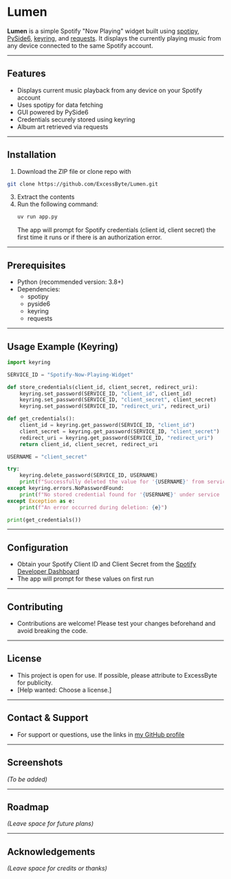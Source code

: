 # Lumen

**Lumen** is a simple Spotify "Now Playing" widget built using [spotipy](https://spotipy.readthedocs.io/), [PySide6](https://doc.qt.io/qtforpython/), [keyring](https://pypi.org/project/keyring/), and [requests](https://requests.readthedocs.io/). It displays the currently playing music from any device connected to the same Spotify account.

---

## Features
- Displays current music playback from any device on your Spotify account
- Uses spotipy for data fetching
- GUI powered by PySide6
- Credentials securely stored using keyring
- Album art retrieved via requests

---

## Installation
1. Download the ZIP file or clone repo with
```bash
git clone https://github.com/ExcessByte/Lumen.git
```
3. Extract the contents
4. Run the following command:
   ```bash
   uv run app.py
   ```
   The app will prompt for Spotify credentials (client id, client secret) the first time it runs or if there is an authorization error.

---

## Prerequisites
- Python (recommended version: 3.8+)
- Dependencies:
  - spotipy
  - pyside6
  - keyring
  - requests

---

## Usage Example (Keyring)
```python
import keyring

SERVICE_ID = "Spotify-Now-Playing-Widget"

def store_credentials(client_id, client_secret, redirect_uri):
    keyring.set_password(SERVICE_ID, "client_id", client_id)
    keyring.set_password(SERVICE_ID, "client_secret", client_secret)
    keyring.set_password(SERVICE_ID, "redirect_uri", redirect_uri)

def get_credentials():
    client_id = keyring.get_password(SERVICE_ID, "client_id")
    client_secret = keyring.get_password(SERVICE_ID, "client_secret")
    redirect_uri = keyring.get_password(SERVICE_ID, "redirect_uri")
    return client_id, client_secret, redirect_uri

USERNAME = "client_secret"

try:
    keyring.delete_password(SERVICE_ID, USERNAME)
    print(f"Successfully deleted the value for '{USERNAME}' from service '{SERVICE_ID}'.")
except keyring.errors.NoPasswordFound:
    print(f"No stored credential found for '{USERNAME}' under service '{SERVICE_ID}'.")
except Exception as e:
    print(f"An error occurred during deletion: {e}")

print(get_credentials())
```
---

## Configuration
- Obtain your Spotify Client ID and Client Secret from the [Spotify Developer Dashboard](https://developer.spotify.com/dashboard)
- The app will prompt for these values on first run

---

## Contributing
- Contributions are welcome! Please test your changes beforehand and avoid breaking the code.

---

## License
- This project is open for use. If possible, please attribute to ExcessByte for publicity.
- [Help wanted: Choose a license.]

---

## Contact & Support
- For support or questions, use the links in [my GitHub profile](https://github.com/ExcessByte)

---

## Screenshots
*(To be added)*

---

## Roadmap
*(Leave space for future plans)*

---

## Acknowledgements
*(Leave space for credits or thanks)*

